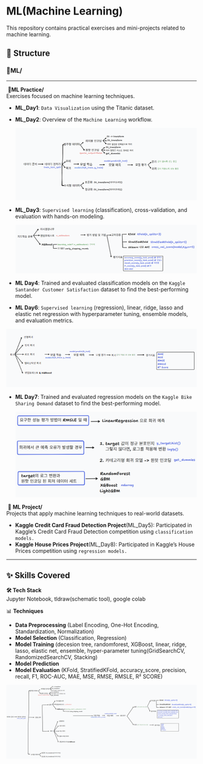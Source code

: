 # ML(Machine Learning)

This repository contains practical exercises and mini-projects related to machine learning.

## 📂 Structure

### 📂**ML**/

---

​	📂**ML Practice/**  
​		Exercises focused on machine learning techniques.  

- **ML_Day1**: `Data Visualization` using the Titanic dataset.

- **ML_Day2**: Overview of the `Machine Learning` workflow.

  ![machine learning schematic](images/ML_Roadmap.png)

  

- **ML_Day3**: `Supervised learning` (classification), cross-validation, and evaluation with hands-on modeling.

  ![machine learning schematic](images/ML_Classification_Roadmap.png)



- **ML Day4**: Trained and evaluated classification models on the `Kaggle Santander Customer Satisfaction` dataset to find the best-performing model.
- **ML Day6**: `Supervised learning` (regression), linear, ridge, lasso and elastic net regression with hyperparameter tuning, ensemble models, and evaluation metrics.

![ML_Regression_Roadmap](images/ML_Regression_Roadmap.png)

- **ML Day7**: Trained and evaluated regression models on the `Kaggle Bike Sharing Demand` dataset to find the best-performing model.

  ![ML_Day과정 정리](images/ML_Regression_project_Roadmap.png)

  

​	📁 **ML Project/**  
​		Projects that apply machine learning techniques to real-world datasets.  

- **Kaggle Credit Card Fraud Detection Project**(ML_Day5): Participated in Kaggle’s Credit Card Fraud Detection competition using `classification models.`
- **Kaggle House Prices Project**(ML_Day8): Participated in Kaggle’s House Prices competition using `regression models.`



---



## ✨ Skills Covered

**🛠️ Tech Stack**  
Jupyter Notebook, tldraw(schematic tool), google colab

📊 **Techniques**  

- **Data Preprocessing** (Label Encoding, One-Hot Encoding, Standardization, Normalization) 
- **Model Selection** (Classification, Regression)
- **Model Training** (decesion tree, randomforest, XGBoost, linear, ridge, lasso, elastic net, ensemble, hyper-parameter tuning(GridSearchCV, RandomizedSearchCV, Stacking)
- **Model Prediction** 
- **Model Evaluation** (KFold, StratifiedKFold, accuracy_score, precision, recall, F1, ROC-AUC, MAE, MSE, RMSE, RMSLE, R² SCORE)

![ML_Entire_Roadmap](images/ML_Entire_Roadmap.png)
